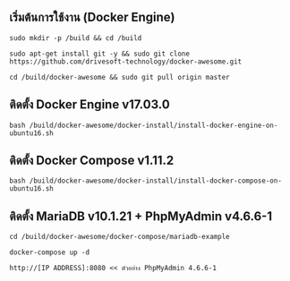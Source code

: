 เริ่มต้นการใช้งาน (Docker Engine)
---------------------------------------------------

```
sudo mkdir -p /build && cd /build

sudo apt-get install git -y && sudo git clone https://github.com/drivesoft-technology/docker-awesome.git

cd /build/docker-awesome && sudo git pull origin master
```


ติดตั้ง Docker Engine v17.03.0
---------------------------------------------------

```
bash /build/docker-awesome/docker-install/install-docker-engine-on-ubuntu16.sh
```


ติดตั้ง Docker Compose v1.11.2
---------------------------------------------------

```
bash /build/docker-awesome/docker-install/install-docker-compose-on-ubuntu16.sh
```


ติดตั้ง MariaDB v10.1.21 + PhpMyAdmin v4.6.6-1
---------------------------------------------------

```
cd /build/docker-awesome/docker-compose/mariadb-example

docker-compose up -d
```

```
http://[IP ADDRESS]:8080 << ตัวอย่าง PhpMyAdmin 4.6.6-1
```
